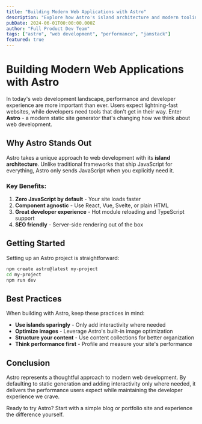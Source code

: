 ```yaml
---
title: "Building Modern Web Applications with Astro"
description: "Explore how Astro's island architecture and modern tooling can help you build faster, more efficient web applications with better developer experience."
pubDate: 2024-06-01T00:00:00.000Z
author: "Full Product Dev Team"
tags: ["astro", "web development", "performance", "jamstack"]
featured: true
---
```


# Building Modern Web Applications with Astro

In today's web development landscape, performance and developer experience are more important than ever. Users expect lightning-fast websites, while developers need tools that don't get in their way. Enter **Astro** - a modern static site generator that's changing how we think about web development.

## Why Astro Stands Out

Astro takes a unique approach to web development with its **island architecture**. Unlike traditional frameworks that ship JavaScript for everything, Astro only sends JavaScript when you explicitly need it.

### Key Benefits:

1. **Zero JavaScript by default** - Your site loads faster
2. **Component agnostic** - Use React, Vue, Svelte, or plain HTML
3. **Great developer experience** - Hot module reloading and TypeScript support
4. **SEO friendly** - Server-side rendering out of the box

## Getting Started

Setting up an Astro project is straightforward:

```bash
npm create astro@latest my-project
cd my-project
npm run dev
```

## Best Practices

When building with Astro, keep these practices in mind:

- **Use islands sparingly** - Only add interactivity where needed
- **Optimize images** - Leverage Astro's built-in image optimization
- **Structure your content** - Use content collections for better organization
- **Think performance first** - Profile and measure your site's performance

## Conclusion

Astro represents a thoughtful approach to modern web development. By defaulting to static generation and adding interactivity only where needed, it delivers the performance users expect while maintaining the developer experience we crave.

Ready to try Astro? Start with a simple blog or portfolio site and experience the difference yourself.

